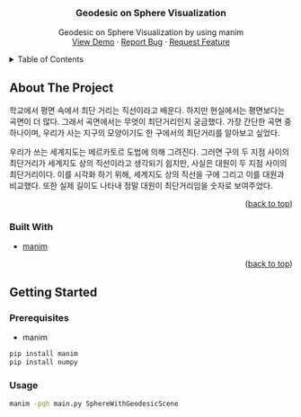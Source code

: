 <a id="readme-top"></a>

<!-- PROJECT LOGO -->
<br />
<div align="center">
  <h3 align="center">Geodesic on Sphere Visualization</h3>

  <p align="center">
    Geodesic on Sphere Visualization by using manim
    <br />
    <a href="https://github.com/hhaewon/sphere-geodesic/blob/main/Demo.mp4">View Demo</a>
    ·
    <a href="https://github.com/othneildrew/Best-README-Template/issues/new?labels=bug&template=bug-report---.md">Report Bug</a>
    ·
    <a href="https://github.com/othneildrew/Best-README-Template/issues/new?labels=enhancement&template=feature-request---.md">Request Feature</a>
  </p>
</div>



<!-- TABLE OF CONTENTS -->
<details>
  <summary>Table of Contents</summary>
  <ol>
    <li>
      <a href="#about-the-project">About The Project</a>
      <ul>
        <li><a href="#built-with">Built With</a></li>
      </ul>
    </li>
    <li>
      <a href="#getting-started">Getting Started</a>
      <ul>
        <li><a href="#prerequisites">Prerequisites</a></li>
    </li>
    <li><a href="#usage">Usage</a></li>
  </ol>
</details>



<!-- ABOUT THE PROJECT -->
## About The Project

학교에서 평면 속에서 최단 거리는 직선이라고 배운다. 하지만 현실에서는 평면보다는 곡면이 더 많다. 그래서 곡면에서는 무엇이 최단거리인지 궁금했다. 가장 간단한 곡면 중 하나이며, 우리가 사는 지구의 모양이기도 한 구에서의 최단거리를 알아보고 싶었다. 

우리가 쓰는 세계지도는 메르카토르 도법에 의해 그려진다. 그러면 구의 두 지점 사이의 최단거리가 세계지도 상의 직선이라고 생각되기 쉽지만, 사실은 대원이 두 지점 사이의 최단거리이다. 이를 시각화 하기 위해, 세계지도 상의 직선을 구에 그리고 이를 대원과 비교했다. 또한 실제 길이도 나타내 정말 대원이 최단거리임을 숫자로 보여주었다.

<p align="right">(<a href="#readme-top">back to top</a>)</p>

### Built With

* [manim][Manim-url]

<p align="right">(<a href="#readme-top">back to top</a>)</p>



<!-- GETTING STARTED -->
## Getting Started
### Prerequisites

* manim
```sh
pip install manim
pip install numpy
```

### Usage
```sh
manim -pqh main.py SphereWithGeodesicScene 
```


[Manim-url]: https://www.manim.community/
